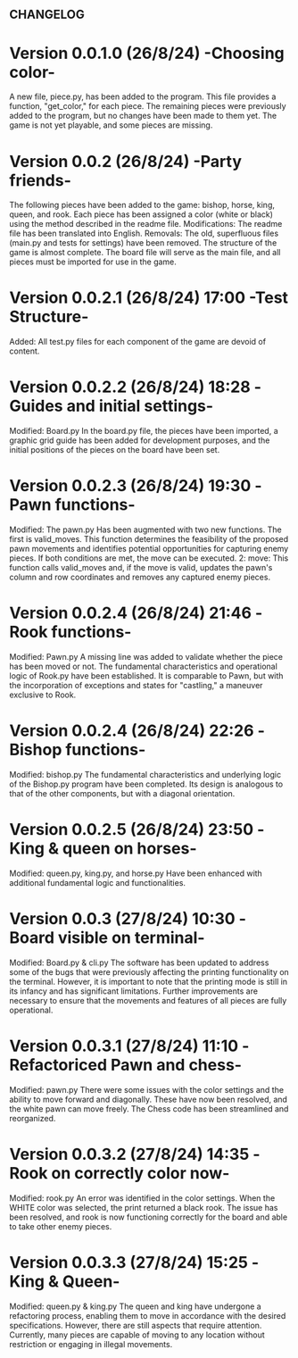## CHANGELOG
# Version 0.0.1.0 (26/8/24) -Choosing color-
A new file, piece.py, has been added to the program. This file provides a function, "get_color," for each piece. The remaining pieces were previously added to the program, but no changes have been made to them yet. The game is not yet playable, and some pieces are missing.

# Version 0.0.2 (26/8/24) -Party friends-
The following pieces have been added to the game: bishop, horse, king, queen, and rook. Each piece has been assigned a color (white or black) using the method described in the readme file.
Modifications: The readme file has been translated into English.
Removals: The old, superfluous files (main.py and tests for settings) have been removed.
The structure of the game is almost complete. The board file will serve as the main file, and all pieces must be imported for use in the game.

# Version 0.0.2.1 (26/8/24) 17:00 -Test Structure-
Added: All test.py files for each component of the game are devoid of content.

# Version 0.0.2.2 (26/8/24) 18:28 -Guides and initial settings-
Modified: Board.py 
In the board.py file, the pieces have been imported, a graphic grid guide has been added for development purposes, and the initial positions of the pieces on the board have been set.

# Version 0.0.2.3 (26/8/24) 19:30 -Pawn functions-
Modified: The pawn.py 
Has been augmented with two new functions. The first is valid_moves. This function determines the feasibility of the proposed pawn movements and identifies potential opportunities for capturing enemy pieces. If both conditions are met, the move can be executed.
2: move: This function calls valid_moves and, if the move is valid, updates the pawn's column and row coordinates and removes any captured enemy pieces.
 
 # Version 0.0.2.4 (26/8/24) 21:46 -Rook functions-
 Modified: Pawn.py 
 A missing line was added to validate whether the piece has been moved or not. The fundamental characteristics and operational logic of Rook.py have been established. It is comparable to Pawn, but with the incorporation of exceptions and states for "castling," a maneuver exclusive to Rook.

 
 # Version 0.0.2.4 (26/8/24) 22:26 -Bishop functions-
Modified: bishop.py
The fundamental characteristics and underlying logic of the Bishop.py program have been completed. Its design is analogous to that of the other components, but with a diagonal orientation. 

# Version 0.0.2.5 (26/8/24) 23:50 -King & queen on horses-
Modified: queen.py, king.py, and horse.py 
Have been enhanced with additional fundamental logic and functionalities. 

# Version 0.0.3 (27/8/24) 10:30 -Board visible on terminal-
Modified: Board.py & cli.py 
The software has been updated to address some of the bugs that were previously affecting the printing functionality on the terminal. However, it is important to note that the printing mode is still in its infancy and has significant limitations.
Further improvements are necessary to ensure that the movements and features of all pieces are fully operational.

# Version 0.0.3.1 (27/8/24) 11:10 -Refactoriced Pawn and chess-
Modified: pawn.py 
There were some issues with the color settings and the ability to move forward and diagonally. These have now been resolved, and the white pawn can move freely.
The Chess code has been streamlined and reorganized.

# Version 0.0.3.2 (27/8/24) 14:35 -Rook on correctly color now-
Modified: rook.py
An error was identified in the color settings. When the WHITE color was selected, the print returned a black rook.
The issue has been resolved, and rook is now functioning correctly for the board and able to take other enemy pieces.

# Version 0.0.3.3 (27/8/24) 15:25 -King & Queen-
Modified: queen.py & king.py 
The queen and king have undergone a refactoring process, enabling them to move in accordance with the desired specifications. However, there are still aspects that require attention. Currently, many pieces are capable of moving to any location without restriction or engaging in illegal movements.
